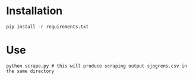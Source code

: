 # Installation

    pip install -r requirements.txt

# Use

    python scrape.py # this will produce scraping output sjogrens.csv in the same directory